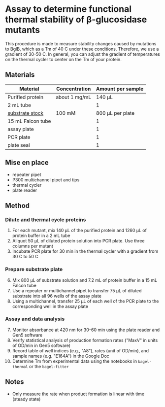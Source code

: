 # Assay to determine functional thermal stability of β-glucosidase mutants

This procedure is made to measure stability changes caused by mutations to BglB, which as a Tm of 40 C under these conditions. Therefore, we use a gradient of 30-50 C. In general, you can adjust the gradient of temperatures on the thermal cycler to center on the Tm of your protein. 

## Materials

Material | Concentration | Amount per sample
---------|---------------|------------------
Purified protein | about 1 mg/mL | 140 µL
2 mL tube | | 1
[substrate stock](stock_recipes.md) | 100 mM | 800 µL per plate
15 mL Falcon tube | | 1
assay plate | | 1
PCR plate | | 1
plate seal | | 1

## Mise en place

+ repeater pipet
+ P300 multichannel pipet and tips
+ thermal cycler
+ plate reader

## Method

### Dilute and thermal cycle proteins  

1. For each mutant, mix 140 µL of the purified protein and 1260 µL of protein buffer in a 2 mL tube
4. Aliquot 50 µL of diluted protein solution into PCR plate. Use three columns per mutant
5. Incubate PCR plate for 30 min in the thermal cycler with a gradient from 30 C to 50 C

### Prepare substrate plate 

6. Mix 800 µL of substrate solution and 7.2 mL of protein buffer in a 15 mL Falcon tube
3. Use a repeater or multichannel pipet to transfer 75 µL of diluted substrate into all 96 wells of the assay plate
6. Using a multichannel, transfer 25 µL of each well of the PCR plate to the corresponding well in the assay plate

### Assay and data analysis 

7. Monitor absorbance at 420 nm for 30–60 min using the plate reader and Gen5 software 
8. Verify statistical analysis of production formation rates ("MaxV" in units of OD/min in Gen5 software)
9. Record table of well indices (e.g., "A8"), rates (unit of OD/min), and sample names (e.g. "E164A") in the Google Doc 
10. Determine Tm from experimental data using the notebooks in `bagel-thermal` or the `bagel-fitter` 

## Notes 

+ Only measure the rate when product formation is linear with time (steady state)

